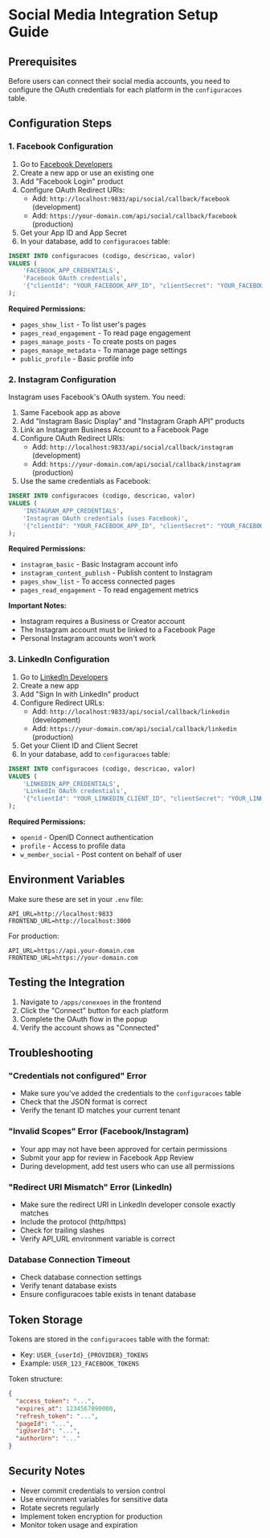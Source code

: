 # Social Media Integration Setup Guide

## Prerequisites

Before users can connect their social media accounts, you need to configure the OAuth credentials for each platform in the `configuracoes` table.

## Configuration Steps

### 1. Facebook Configuration

1. Go to [Facebook Developers](https://developers.facebook.com/)
2. Create a new app or use an existing one
3. Add "Facebook Login" product
4. Configure OAuth Redirect URIs:
   - Add: `http://localhost:9833/api/social/callback/facebook` (development)
   - Add: `https://your-domain.com/api/social/callback/facebook` (production)
5. Get your App ID and App Secret
6. In your database, add to `configuracoes` table:

```sql
INSERT INTO configuracoes (codigo, descricao, valor)
VALUES (
    'FACEBOOK_APP_CREDENTIALS',
    'Facebook OAuth credentials',
    '{"clientId": "YOUR_FACEBOOK_APP_ID", "clientSecret": "YOUR_FACEBOOK_APP_SECRET"}'
);
```

**Required Permissions:**

- `pages_show_list` - To list user's pages
- `pages_read_engagement` - To read page engagement
- `pages_manage_posts` - To create posts on pages
- `pages_manage_metadata` - To manage page settings
- `public_profile` - Basic profile info

### 2. Instagram Configuration

Instagram uses Facebook's OAuth system. You need:

1. Same Facebook app as above
2. Add "Instagram Basic Display" and "Instagram Graph API" products
3. Link an Instagram Business Account to a Facebook Page
4. Configure OAuth Redirect URIs:
   - Add: `http://localhost:9833/api/social/callback/instagram` (development)
   - Add: `https://your-domain.com/api/social/callback/instagram` (production)
5. Use the same credentials as Facebook:

```sql
INSERT INTO configuracoes (codigo, descricao, valor)
VALUES (
    'INSTAGRAM_APP_CREDENTIALS',
    'Instagram OAuth credentials (uses Facebook)',
    '{"clientId": "YOUR_FACEBOOK_APP_ID", "clientSecret": "YOUR_FACEBOOK_APP_SECRET"}'
);
```

**Required Permissions:**

- `instagram_basic` - Basic Instagram account info
- `instagram_content_publish` - Publish content to Instagram
- `pages_show_list` - To access connected pages
- `pages_read_engagement` - To read engagement metrics

**Important Notes:**

- Instagram requires a Business or Creator account
- The Instagram account must be linked to a Facebook Page
- Personal Instagram accounts won't work

### 3. LinkedIn Configuration

1. Go to [LinkedIn Developers](https://www.linkedin.com/developers/)
2. Create a new app
3. Add "Sign In with LinkedIn" product
4. Configure Redirect URLs:
   - Add: `http://localhost:9833/api/social/callback/linkedin` (development)
   - Add: `https://your-domain.com/api/social/callback/linkedin` (production)
5. Get your Client ID and Client Secret
6. In your database, add to `configuracoes` table:

```sql
INSERT INTO configuracoes (codigo, descricao, valor)
VALUES (
    'LINKEDIN_APP_CREDENTIALS',
    'LinkedIn OAuth credentials',
    '{"clientId": "YOUR_LINKEDIN_CLIENT_ID", "clientSecret": "YOUR_LINKEDIN_CLIENT_SECRET"}'
);
```

**Required Permissions:**

- `openid` - OpenID Connect authentication
- `profile` - Access to profile data
- `w_member_social` - Post content on behalf of user

## Environment Variables

Make sure these are set in your `.env` file:

```env
API_URL=http://localhost:9833
FRONTEND_URL=http://localhost:3000
```

For production:

```env
API_URL=https://api.your-domain.com
FRONTEND_URL=https://your-domain.com
```

## Testing the Integration

1. Navigate to `/apps/conexoes` in the frontend
2. Click the "Connect" button for each platform
3. Complete the OAuth flow in the popup
4. Verify the account shows as "Connected"

## Troubleshooting

### "Credentials not configured" Error

- Make sure you've added the credentials to the `configuracoes` table
- Check that the JSON format is correct
- Verify the tenant ID matches your current tenant

### "Invalid Scopes" Error (Facebook/Instagram)

- Your app may not have been approved for certain permissions
- Submit your app for review in Facebook App Review
- During development, add test users who can use all permissions

### "Redirect URI Mismatch" Error (LinkedIn)

- Make sure the redirect URI in LinkedIn developer console exactly matches
- Include the protocol (http/https)
- Check for trailing slashes
- Verify API_URL environment variable is correct

### Database Connection Timeout

- Check database connection settings
- Verify tenant database exists
- Ensure configuracoes table exists in tenant database

## Token Storage

Tokens are stored in the `configuracoes` table with the format:

- Key: `USER_{userId}_{PROVIDER}_TOKENS`
- Example: `USER_123_FACEBOOK_TOKENS`

Token structure:

```json
{
  "access_token": "...",
  "expires_at": 1234567890000,
  "refresh_token": "...",
  "pageId": "...",
  "igUserId": "...",
  "authorUrn": "..."
}
```

## Security Notes

- Never commit credentials to version control
- Use environment variables for sensitive data
- Rotate secrets regularly
- Implement token encryption for production
- Monitor token usage and expiration
